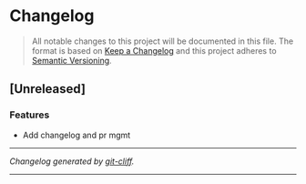 # Changelog

> All notable changes to this project will be documented in this file. The format is based on
[Keep a Changelog](http://keepachangelog.com/) and this project adheres to
[Semantic Versioning](http://semver.org/).

## [Unreleased]

### Features

- Add changelog and pr mgmt

***
*Changelog generated by [git-cliff](https://github.com/orhun/git-cliff).*
***
